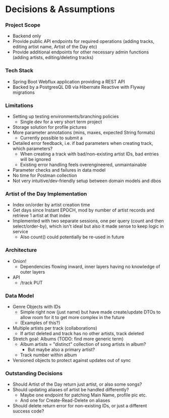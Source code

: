 # Decisions & Assumptions

### Project Scope
- Backend only
- Provide public API endpoints for required operations (adding tracks, editing artist name, Artist of the Day etc)
- Provide additional endpoints for other necessary admin functions (adding artists, editing/deleting tracks)

### Tech Stack
- Spring Boot Webflux application providing a REST API
- Backed by a PostgresQL DB via Hibernate Reactive with Flyway migrations

### Limitations
- Setting up testing environments/branching policies
  - Single dev for a very short term project
- Storage solution for profile pictures
- More parameter annotations (mins, maxes, expected String formats)
  - Currently possible to submit a 
- Detailed error feedback, i.e. if bad parameters when creating track, which parameters?
  - When creating a track with bad/non-existing artist IDs, bad entries will be ignored
  - Existing error handling feels overengineered, unmaintainable
- Parameter checks and failures in data model
- No time for Postman collection
- Not very intuitive/dev-friendly setup between domain models and dbos

### Artist of the Day Implementation
- Index on/order by artist creation time
- Get days since Instant EPOCH, mod by number of artist records and retrieve 1 artist at that index
- Implemented with two separate sessions, one per query (count and then select/order-by), which isn't ideal but also it
made sense to keep logic in service
  - Also count() could potentially be re-used in future

### Architecture
- Onion!
  - Dependencies flowing inward, inner layers having no knowledge of outer layers
- API
  - /track PUT

### Data Model
- Genre Objects with IDs
  - Simple right now (just name) but have made create/update DTOs to allow room for it to get more complex in the future
  - (Examples of this?)
- Multiple artists per track (collaborations)
  - If artist deleted and track has no other artists, track deleted
- Stretch goal: Albums (TODO: find more generic term)
  - Album artists = "distinct" collection of song artists in album?
    - But maybe also a primary artist?
  - Track number within album
- Versioned objects to protect against updates out of sync

### Outstanding Decisions
- Should Artist of the Day return just artist, or also some songs?
- Should updating aliases of artist be handled differently?
  - Maybe one endpoint for patching Main Name, profile pic etc.
  - And one for Create-Read-Delete on aliases
- Should delete return error for non-existing IDs, or just a different success code?